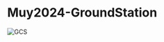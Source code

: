 # Muy2024-GroundStation

![GCS](https://github.com/aagahoz/Muy2024-GroundStation/assets/72024578/a3f8ecbd-c92d-4fec-a303-bb5a75fbe0ca)

